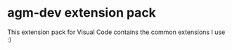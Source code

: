 # agm-dev extension pack

This extension pack for Visual Code contains the common extensions I use :)

